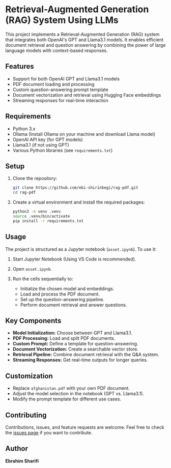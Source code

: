 # Retrieval-Augmented Generation (RAG) System Using LLMs

This project implements a Retrieval-Augmented Generation (RAG) system that integrates both OpenAI's GPT and Llama3.1 models. It enables efficient document retrieval and question answering by combining the power of large language models with context-based responses.

## Features

- Support for both OpenAI GPT and Llama3.1 models
- PDF document loading and processing
- Custom question-answering prompt template
- Document vectorization and retrieval using Hugging Face embeddings
- Streaming responses for real-time interaction

## Requirements

- Python 3.x
- Ollama (Install Ollama on your machine and download Llama model)
- OpenAI API key (for GPT models)
- Llama3.1 (if not using GPT)
- Various Python libraries (see `requirements.txt`)

## Setup

1. Clone the repository:

    ```bash
    git clone https://github.com/ebi-shirinbegi/rag-pdf.git
    cd rag-pdf
    ```

2. Create a virtual environment and install the required packages:

    ```bash
    python3 -m venv .venv
    source .venv/bin/activate
    pip install -r requirements.txt
    ```

## Usage

The project is structured as a Jupyter notebook (`asset.ipynb`). To use it:

1. Start Jupyter Notebook (Using VS Code is recommended).
2. Open `asset.ipynb`.
3. Run the cells sequentially to:

    - Initialize the chosen model and embeddings.
    - Load and process the PDF document.
    - Set up the question-answering pipeline.
    - Perform document retrieval and answer questions.

## Key Components

- **Model Initialization:** Choose between GPT and Llama3.1.
- **PDF Processing:** Load and split PDF documents.
- **Custom Prompt:** Define a template for question-answering.
- **Document Vectorization:** Create a searchable vector store.
- **Retrieval Pipeline:** Combine document retrieval with the Q&A system.
- **Streaming Responses:** Get real-time outputs for longer queries.

## Customization

- Replace `afghanistan.pdf` with your own PDF document.
- Adjust the model selection in the notebook (GPT vs. Llama3.1).
- Modify the prompt template for different use cases.

## Contributing

Contributions, issues, and feature requests are welcome. Feel free to check the [issues page](https://github.com/ebi-shirinbegi/rag-pdf/issues) if you want to contribute.

## Author

**Ebrahim Sharifi**
